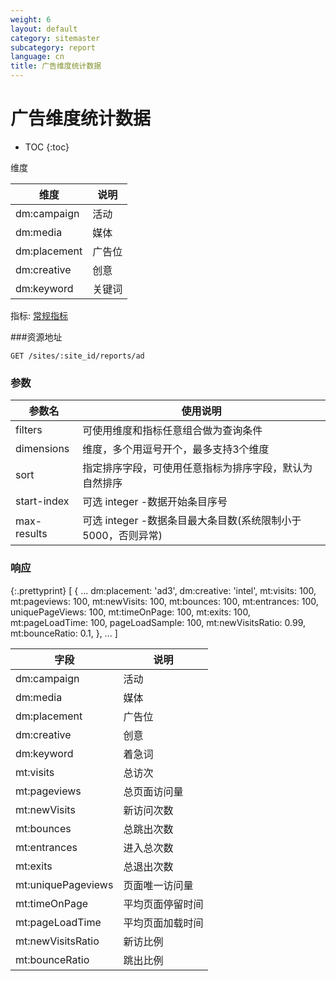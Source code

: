 ```yaml
---
weight: 6
layout: default
category: sitemaster
subcategory: report
language: cn
title: 广告维度统计数据
---
```


# 广告维度统计数据

* TOC
{:toc}

维度

| 维度         | 说明   |
|--------------|--------|
| dm:campaign  | 活动   |
| dm:media     | 媒体   |
| dm:placement | 广告位 |
| dm:creative  | 创意   |
| dm:keyword   | 关键词 |

指标: [常规指标](/doc/sitemaster/v1/cn/site_report.html#常规指标)

###资源地址

    GET /sites/:site_id/reports/ad

### 参数


| 参数名      | 使用说明                                                     |
|-------------|--------------------------------------------------------------|
| filters     | 可使用维度和指标任意组合做为查询条件                         |
| dimensions  | 维度，多个用逗号开个，最多支持3个维度                        |
| sort        | 指定排序字段，可使用任意指标为排序字段，默认为自然排序       |
| start-index | 可选 integer -数据开始条目序号                               |
| max-results | 可选 integer -数据条目最大条目数(系统限制小于5000，否则异常) |

### 响应

{:.prettyprint}
    [
        {
            ...
            dm:placement: 'ad3',
            dm:creative: 'intel',
            mt:visits: 100,
            mt:pageviews: 100,
            mt:newVisits: 100,
            mt:bounces: 100,
            mt:entrances: 100,
            uniquePageViews: 100,
            mt:timeOnPage: 100,
            mt:exits: 100,
            mt:pageLoadTime: 100,
            pageLoadSample: 100,
            mt:newVisitsRatio: 0.99,
            mt:bounceRatio: 0.1,
        },
        ...
    ]


| 字段                 | 说明             |
|----------------------|------------------|
| dm:campaign          | 活动             |
| dm:media             | 媒体             |
| dm:placement         | 广告位           |
| dm:creative          | 创意             |
| dm:keyword           | 着急词           |
| mt:visits            | 总访次           |
| mt:pageviews         | 总页面访问量     |
| mt:newVisits         | 新访问次数       |
| mt:bounces           | 总跳出次数       |
| mt:entrances         | 进入总次数       |
| mt:exits             | 总退出次数       |
| mt:uniquePageviews   | 页面唯一访问量   |
| mt:timeOnPage        | 平均页面停留时间 |
| mt:pageLoadTime      | 平均页面加载时间 |
| mt:newVisitsRatio | 新访比例         |
| mt:bounceRatio       | 跳出比例         |

